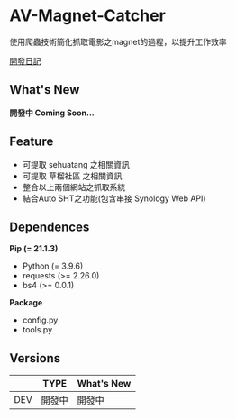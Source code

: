 # AV-Magnet-Catcher
使用爬蟲技術簡化抓取電影之magnet的過程，以提升工作效率

[開發日記](https://github.com/dec880126/AV-Magnet-Catcher/blob/main/developmentDiary.md)

## What's New
**開發中 Coming Soon...**

## Feature
 - 可提取 sehuatang 之相關資訊
 - 可提取 草榴社區 之相關資訊
 - 整合以上兩個網站之抓取系統
 - 結合Auto SHT之功能(包含串接 Synology Web API)

## Dependences
**Pip (= 21.1.3)**
 - Python (= 3.9.6)
 - requests (>= 2.26.0)
 - bs4 (>= 0.0.1)

**Package**
 - config.py
 - tools.py

## Versions
|     | TYPE | What's New |
|-----|------|------------|
| DEV | 開發中  | 開發中        |

